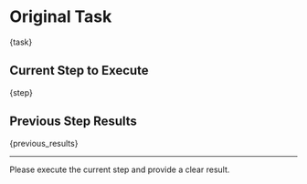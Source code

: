# Original Task

{task}

## Current Step to Execute

{step}

## Previous Step Results

{previous_results}

---

Please execute the current step and provide a clear result.
